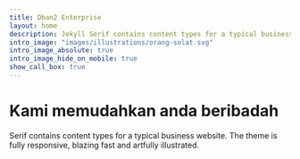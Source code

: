 ```yaml
---
title: Dban2 Enterprise
layout: home
description: Jekyll Serif contains content types for a typical business website. The theme is fully responsive, blazing fast and artfully illustrated.
intro_image: "images/illustrations/orang-solat.svg"
intro_image_absolute: true
intro_image_hide_on_mobile: true
show_call_box: true
---
```


# Kami memudahkan anda beribadah

Serif contains content types for a typical business website. The theme is fully responsive, blazing fast and artfully illustrated.
